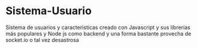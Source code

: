 Sistema-Usuario
===============

Sistema de usuarios y caracteristicas creado con Javascript y sus librerias más populares y Node js como backend y una forma bastante provecha de socket.io o tal vez desastrosa 


